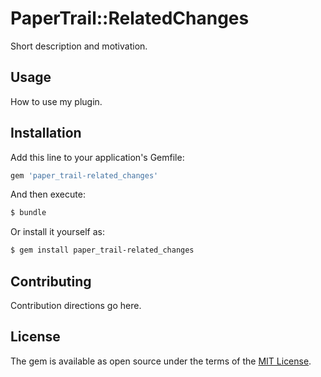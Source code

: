 # PaperTrail::RelatedChanges
Short description and motivation.

## Usage
How to use my plugin.

## Installation
Add this line to your application's Gemfile:

```ruby
gem 'paper_trail-related_changes'
```

And then execute:
```bash
$ bundle
```

Or install it yourself as:
```bash
$ gem install paper_trail-related_changes
```

## Contributing
Contribution directions go here.

## License
The gem is available as open source under the terms of the [MIT License](https://opensource.org/licenses/MIT).
